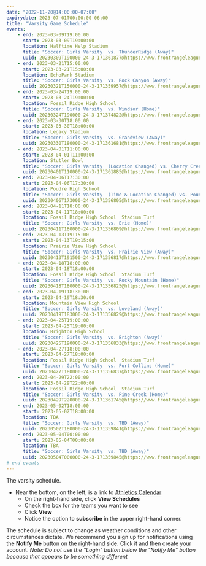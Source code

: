 ```yaml
---
date: "2022-11-20@14:00:00-07:00"
expirydate: 2023-07-01T00:00:00-06:00
title: "Varsity Game Schedule"
events:
    - end: 2023-03-09T19:00:00
      start: 2023-03-09T19:00:00
      location: Halftime Help Stadium
      title: "Soccer: Girls Varsity  vs. ThunderRidge (Away)"
      uuid: 20230309T190000-24-3-171361877@https://www.frontrangeleague.org
    - end: 2023-03-21T15:00:00
      start: 2023-03-21T15:00:00
      location: EchoPark Stadium
      title: "Soccer: Girls Varsity  vs. Rock Canyon (Away)"
      uuid: 20230321T150000-24-3-171359957@https://www.frontrangeleague.org
    - end: 2023-03-24T19:00:00
      start: 2023-03-24T19:00:00
      location: Fossil Ridge High School
      title: "Soccer: Girls Varsity  vs. Windsor (Home)"
      uuid: 20230324T190000-24-3-171374822@https://www.frontrangeleague.org
    - end: 2023-03-30T18:00:00
      start: 2023-03-30T18:00:00
      location: Legacy Stadium
      title: "Soccer: Girls Varsity  vs. Grandview (Away)"
      uuid: 20230330T180000-24-3-171361681@https://www.frontrangeleague.org
    - end: 2023-04-01T11:00:00
      start: 2023-04-01T11:00:00
      location: Stutler Bowl
      title: "Soccer: Girls Varsity  (Location Changed) vs. Cherry Creek (Away)"
      uuid: 20230401T110000-24-3-171361885@https://www.frontrangeleague.org
    - end: 2023-04-06T17:30:00
      start: 2023-04-06T17:30:00
      location: Poudre High School
      title: "Soccer: Girls Varsity  (Time & Location Changed) vs. Poudre (Away)"
      uuid: 20230406T173000-24-3-171356805@https://www.frontrangeleague.org
    - end: 2023-04-11T18:00:00
      start: 2023-04-11T18:00:00
      location: Fossil Ridge High School  Stadium Turf
      title: "Soccer: Girls Varsity  vs. Erie (Home)"
      uuid: 20230411T180000-24-3-171356809@https://www.frontrangeleague.org
    - end: 2023-04-13T19:15:00
      start: 2023-04-13T19:15:00
      location: Prairie View High School
      title: "Soccer: Girls Varsity  vs. Prairie View (Away)"
      uuid: 20230413T191500-24-3-171356817@https://www.frontrangeleague.org
    - end: 2023-04-18T18:00:00
      start: 2023-04-18T18:00:00
      location: Fossil Ridge High School  Stadium Turf
      title: "Soccer: Girls Varsity  vs. Rocky Mountain (Home)"
      uuid: 20230418T180000-24-3-171356825@https://www.frontrangeleague.org
    - end: 2023-04-19T18:30:00
      start: 2023-04-19T18:30:00
      location: Mountain View High School
      title: "Soccer: Girls Varsity  vs. Loveland (Away)"
      uuid: 20230419T183000-24-3-171356829@https://www.frontrangeleague.org
    - end: 2023-04-25T19:00:00
      start: 2023-04-25T19:00:00
      location: Brighton High School
      title: "Soccer: Girls Varsity  vs. Brighton (Away)"
      uuid: 20230425T190000-24-3-171356833@https://www.frontrangeleague.org
    - end: 2023-04-27T18:00:00
      start: 2023-04-27T18:00:00
      location: Fossil Ridge High School  Stadium Turf
      title: "Soccer: Girls Varsity  vs. Fort Collins (Home)"
      uuid: 20230427T180000-24-3-171356837@https://www.frontrangeleague.org
    - end: 2023-04-29T22:00:00
      start: 2023-04-29T22:00:00
      location: Fossil Ridge High School  Stadium Turf
      title: "Soccer: Girls Varsity  vs. Pine Creek (Home)"
      uuid: 20230429T220000-24-3-171361745@https://www.frontrangeleague.org
    - end: 2023-05-02T18:00:00
      start: 2023-05-02T18:00:00
      location: TBA
      title: "Soccer: Girls Varsity  vs. TBD (Away)"
      uuid: 20230502T180000-24-3-171359841@https://www.frontrangeleague.org
    - end: 2023-05-04T00:00:00
      start: 2023-05-04T00:00:00
      location: TBA
      title: "Soccer: Girls Varsity  vs. TBD (Away)"
      uuid: 20230504T000000-24-3-171359845@https://www.frontrangeleague.org
# end events
---
```


The varsity schedule.

<!--more-->

* Near the bottom, on the left, is a link to [Athletics
  Calendar][athletic-schedules]
    * On the right-hand side, click **View Schedules**
    * Check the box for the teams you want to see
    * Click **View**
    * Notice the option to **subscribe** in the upper right-hand corner.

The schedule is subject to change as weather conditions and other circumstances
dictate. We recommend you sign up for notifications using the **Notify Me**
button on the right-hand side. Click it and then create your account. *Note: Do
not use the "Login" button below the "Notify Me" button because that appears to
be something different*

[frh-schedules]: https://frh.psdschools.org/about-our-school/calendars-schedules
[athletic-schedules]: http://www.frontrangeleague.org/g5-bin/client.cgi?G5genie=812&school_id=5
